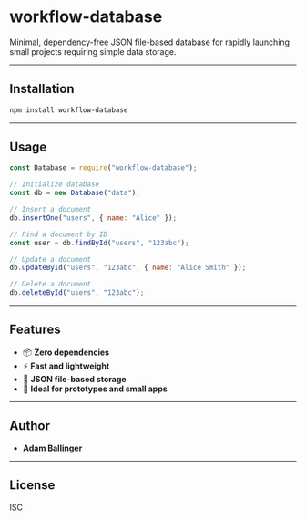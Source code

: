# workflow-database

Minimal, dependency-free JSON file-based database for rapidly launching small projects requiring simple data storage.

---

## Installation

```bash
npm install workflow-database
```

---

## Usage

```javascript
const Database = require("workflow-database");

// Initialize database
const db = new Database("data");

// Insert a document
db.insertOne("users", { name: "Alice" });

// Find a document by ID
const user = db.findById("users", "123abc");

// Update a document
db.updateById("users", "123abc", { name: "Alice Smith" });

// Delete a document
db.deleteById("users", "123abc");
```

---

## Features

- 📦 **Zero dependencies**
- ⚡️ **Fast and lightweight**
- 📁 **JSON file-based storage**
- 🚀 **Ideal for prototypes and small apps**

---

## Author

- **Adam Ballinger**

---

## License

ISC
